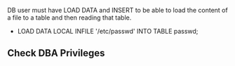 DB user must have LOAD DATA and INSERT to be able to load the content of a file to a table and then reading that table.
- LOAD DATA LOCAL INFILE '/etc/passwd' INTO TABLE passwd;

## Check DBA Privileges
